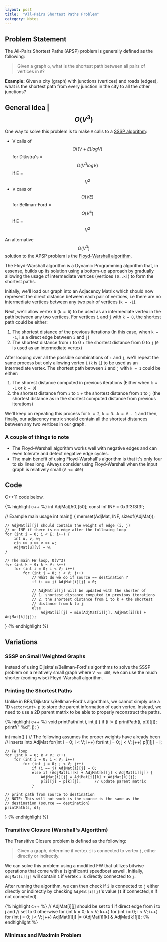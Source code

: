```yaml
---
layout: post
title:  "All-Pairs Shortest Paths Problem"
category: Notes
---
```


## Problem Statement

The All-Pairs Shortest Paths (APSP) problem is generally defined as the
following:

> Given a graph `G`, what is the shortest path between all pairs of vertices
in `G`?

**Example:** Given a city (graph) with junctions (vertices) and roads (edges), 
what is the shortest path from every junction in the city to all the other junctions?

## General Idea | $$ O(V^3) $$

One way to solve this problem is to make `V` calls to 
a [SSSP algorithm](http://shadyf.com/blog/notes/2016-09-13-SSSP-problem/):

- V calls of $$ O((V+E)logV) $$ for Dijkstra's = $$ O(V^3 logV) $$ if E = $$ V^2 $$
- V calls of $$ O(VE) $$ for Bellman-Ford = $$ O(V^4) $$ if E = $$ V^2 $$

An alternative $$ O(V^3) $$ solution to the APSP problem is the
[Floyd–Warshall algorithm](https://en.wikipedia.org/wiki/Floyd%E2%80%93Warshall_algorithm).

The Floyd-Warshall algorithm is a Dynamic Programming algorithm that,
in essense, builds up its solution using a bottom-up approach by gradually
allowing the usage of intermediate vertices (vertices `[0..k]`) to form the shortest paths.

Initially, we'll load our graph into an Adjacency Matrix which should now represent
the direct distance between each pair of vertices, i.e there are
no intermediate vertices between any two pair of vertices (`k = -1`).

Next, we'll allow vertex `0` (`k = 0`) to be used as an intermediate vertex
in the path between any two vertices. For vertices `i` and `j` with `k = 0`,
the shortest path could be either:

1. The shortest distance of the previous iterations (In this case, when `k = -1`, i.e a direct edge between `i` and `j`)
2. The shortest distance from `i` to 0 + the shortest distance from 0 to `j` (`0` is used as an intermediate vertex)

After looping over all the possible combinations of `i` and `j`, we'll repeat the same
process but only allowing vertex `1` (`k` is `1`) to be used as an intermediate vertex.
The shortest path between `i` and `j` with `k = 1` could be either:

1. The shorest distance computed in previous iterations (Either when `k = -1` or `k = 0`)
2. the shortest distance from `i` to `1` + the shortest distance from `1` to `j`
(the shortest distance as in the shortest computed distance from previous iterations)

We'll keep on repeating this process for `k = 2`, `k = 3`...`k = V - 1` and then,
finally, our adjacency matrix should contain all the shortest distances between any two
vertices in our graph.

### A couple of things to note
- The Floyd-Warshall algorithm works well with negative edges and can even tolerate
and detect negative edge cycles.
- The main benefit of using Floyd-Warshall's algorithm is that it's only
four to six lines long. Always consider using Floyd-Warshall when the input graph
is relatively small (`V <= 400`)

## Code

C++11 code below.

{% highlight c++ %}
int AdjMat[50][50];
const inf INF = 0x3f3f3f3f;

// Example main usage
int main() {
    memset(AdjMat, INF, sizeof(AdjMat));
    
    // AdjMat[i][j] should contain the weight of edge (i, j)
    // or INF if there is no edge after the following loop
    for (int i = 0; i < E; i++) {
        int u, v, w;
        cin >> u >> v >> w;
        AdjMat[u][v] = w;
    }
    
    // The main FW loop, O(V^3)
    for (int k = 0; k < V; k++)
        for (int i = 0; i < V; i++)
            for (int j = 0; j < V; j++)
                // What do we do if source == destination ?
                if (i == j) AdjMat[i][j] = 0;
                
                // AdjMat[i][j] will be updated with the shorter of
                // 1. shortest distance computed in previous iterations
                // 2. the shortest distance from i to k + the shortest
                // distance from k to j
                else 
                    AdjMat[i][j] = min(AdjMat[i][j], AdjMat[i][k] + AdjMat[k][j]);
}
{% endhighlight %}

## Variations

### SSSP on Small Weighted Graphs

Instead of using Dijskta's/Bellman-Ford's algorithms to solve the SSSP problem
on a relatively small graph where `V <= 400`, we can use the much shorter
(coding wise) Floyd-Warshall algorithm.

### Printing the Shortest Paths

Unlike in BFS/Dijkstra's/Bellman-Ford's algorithms, we cannot simply
use a 1D `vector<int> p` to store the parent information of each vertex.
Instead, we need to use a 2D parent matrix to be able to properly reconstruct
the paths.

{% highlight c++ %}
void printPath(int i, int j) {
    if (i != j) printPath(i, p[i][j]);
    printf(" %d", j);
}

int main() {
    // The following assumes the proper weights have already been
    // inserts into AdjMat
    for(int i = 0; i < V; i++)
        for(int j = 0; j < V; j++)
            p[i][j] = i;
            
    // FW loop
    for (int k = 0; k < V; k++)
        for (int i = 0; i < V; i++)
            for (int j = 0; j < V; j++)
                if (i == j) AdjMat[i][j] = 0;
                else if (AdjMat[i][k] + AdjMat[k][j] < AdjMat[i][j]) {
                    AdjMat[i][j] = AdjMat[i][k] + AdjMat[k][j];
                    p[i][j] = p[k][j];      // update parent matrix
                }
                
    // print path from source to destination
    // NOTE: This will not work is the source is the same as the
    // destination (source == destination)
    printPath(s, d);
}
{% endhighlight %}

### Transitive Closure (Warshall's Algorithm)

The Transitive Closure problem is defined as the following:

> Given a graph, determine if vertex `i` is connected to vertex `j`, either
directly or indirectly.

We can solve this problem using a modified FW that utilizes bitwise operations
that come with a (significant) speedbost aswell. Initially, `AdjMat[i][j]` will
contain `1` if vertex `i` is directly connected to `j`. 

After running the algorithm, we can then check if `i` is connected to `j`
either directly or indirectly by checking `AdjMat[i][j]`'s value
(`1` if connected, `0` if not connected). 

{% highlight c++ %}
// AdjMat[i][j] should be set to 1 if direct edge from i to j and
// set to 0 otherwise
for (int k = 0; k < V; k++)
    for (int i = 0; i < V; i++)
        for (int j = 0; j < V; j++)
            AdjMat[i][j] |= (AdjMat[i][k] & AdjMat[k][j]);
{% endhighlight %}

### Minimax and Maximin Problem
